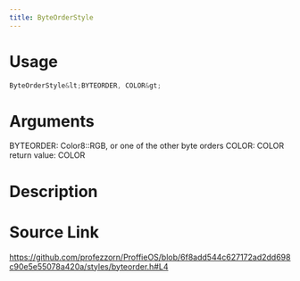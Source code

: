 ```yaml
---
title: ByteOrderStyle
---
```


# Usage
```cpp
ByteOrderStyle&lt;BYTEORDER, COLOR&gt;
```

# Arguments
BYTEORDER: Color8::RGB, or one of the other byte orders
COLOR: COLOR
return value: COLOR

# Description

# Source Link
https://github.com/profezzorn/ProffieOS/blob/6f8add544c627172ad2dd698c90e5e55078a420a/styles/byteorder.h#L4
